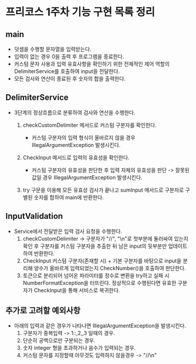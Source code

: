 # 프리코스 1주차 기능 구현 목록 정리

## main

- 덧셈을 수행할 문자열을 입력받는다.
- 입력이 없는 경우 0을 출력 후 프로그램을 종료한다.
- 커스텀 문자 사용과 입력 유효사항을 확인하기 위한 전체적인 제어 역할의 DelimiterService를 호출하여 input을 전달한다.
- 모든 검사와 연산이 종료된 후 숫자의 합을 출력한다.

## DelimiterService

- 3단계의 정상흐름으로 분류하여 검사와 연산을 수행한다.
    1. checkCustomDelimiter 메서드로 커스텀 구분자를 확인한다.
        - 커스텀 구분자의 입력 형식이 올바르지 않을 경우 IllegalArgumentException 발생시킨다.

    2. CheckInput 메서드로 입력의 유효성을 확인한다.
        - 커스텀 구분자의 유효성을 판단한 후 입력 자체의 유효성을 판단 -> 잘못된 값일 경우 IllegalArgumentException 발생시킨다.

    3. try 구문을 이용해 모든 유효성 검사가 끝나고 sumInput 메서드로 구분자로 구별된 숫자를 합하여 main에 반환한다.

## InputValidation

- Service에서 전달받은 입력 검사 요청을 수행한다.
    1. checkCustomDelimiter -> 구분자가 "//", "\n"로 첫부분에 둘러싸여 있는지 확인 후 구분자를
       커스텀 구분자을 추출한 뒤 남은 input의 뒷부분만 업데이트하여 반환한다.
    2. CheckInput 커스텀 구분자(존재할 시) + 기본 구분자를 바탕으로 input을 분리해 양수가 올바르게
       입력되었는지 CheckNumber()을 호출하여 판단한다.
    3. 토큰으로 분리되어 넘어온 파라미터를 정수로 변환을 try하고 실패 시 NumberFormatException을 터뜨린다.
       정상적으로 수행된다면 유효한 구분자가 CheckInput을 통해 서비스로 복귀한다.

## 추가로 고려할 예외사항

- 아래의 입력과 같은 경우가 나타나면 IllegalArgumentException을 발생시킨다.
    1. 구분자가 중복입력 -> 1::,2,,3 일때의 경우.
    2. 단순히 공백으로만 구분되는 경우.
    3. 숫자 integer 형을 초과하거나 음수가 입력되는 경우.
    4. 커스텀 문자를 지정할때 아무것도 입력하지 않을경우 -> "//\n"
